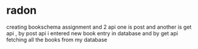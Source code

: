 # radon
creating bookschema assignment and 2 api one is post and another is get api , by post api i entered new book entry in database and by get api fetching all the books from my database
